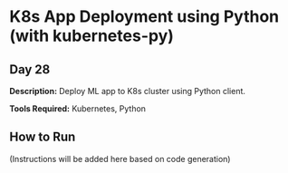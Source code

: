 # K8s App Deployment using Python (with kubernetes-py)

## Day 28

**Description:** Deploy ML app to K8s cluster using Python client.

**Tools Required:** Kubernetes, Python

## How to Run

(Instructions will be added here based on code generation)

